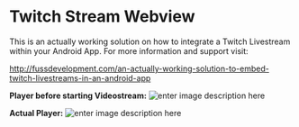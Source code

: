 Twitch Stream Webview
===================

This is an actually working solution on how to integrate a Twitch Livestream within your Android App. For more information and support visit: 

http://fussdevelopment.com/an-actually-working-solution-to-embed-twitch-livestreams-in-an-android-app

**Player before starting Videostream:**
![enter image description here](http://fussdevelopment.com/wp-content/uploads/2015/05/Screenshot_2015-05-17-12-56-34-1024x576.png)

**Actual Player:**
![enter image description here](http://fussdevelopment.com/wp-content/uploads/2015/05/Screenshot_2015-05-17-12-56-42-1024x576.png)